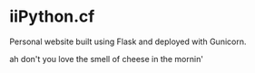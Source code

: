 # iiPython.cf
Personal website built using Flask and deployed with Gunicorn.

ah don't you love the smell of cheese in the mornin'
